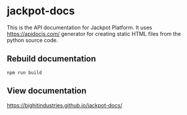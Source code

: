 # jackpot-docs

This is the API documentation for Jackpot Platform. It uses https://apidocjs.com/ generator for creating static HTML files from the python source code.

## Rebuild documentation

    npm run build


## View documentation

https://bighitindustries.github.io/jackpot-docs/

